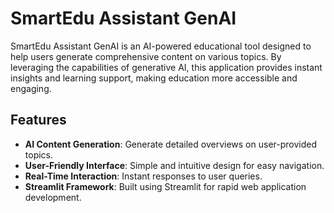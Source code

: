# SmartEdu Assistant GenAI

SmartEdu Assistant GenAI is an AI-powered educational tool designed to help users generate comprehensive content on various topics. By leveraging the capabilities of generative AI, this application provides instant insights and learning support, making education more accessible and engaging.

## Features
- **AI Content Generation**: Generate detailed overviews on user-provided topics.
- **User-Friendly Interface**: Simple and intuitive design for easy navigation.
- **Real-Time Interaction**: Instant responses to user queries.
- **Streamlit Framework**: Built using Streamlit for rapid web application development.
